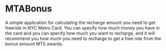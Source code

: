 MTABonus
========

A simple application for calculating the recharge amount you need to get freeride in NYC Metro Card.
You can specify how much money you have in the card and you can specify how much you want to recharge, and it will recommend you how much you need to recharge to get a free ride from the bonus amount MTS awards.
